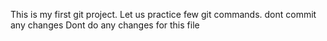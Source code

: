 This is my first git project.
Let us practice few git commands.
dont commit any changes
Dont do any changes for this file
